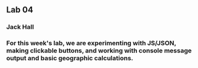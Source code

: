 ## Lab 04
### Jack Hall

### For this week's lab, we are experimenting with JS/JSON, making clickable buttons, and working with console message output and basic geographic calculations. 
